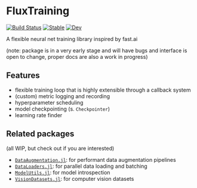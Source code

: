 # FluxTraining

[![Build Status](https://github.com/lorenzoh/FluxTraining.jl/workflows/CI/badge.svg)](https://github.com/lorenzoh/FluxTraining.jl/actions)
[![Stable](https://img.shields.io/badge/docs-stable-blue.svg)](https://lorenzoh.github.io/FluxTraining.jl/stable)
[![Dev](https://img.shields.io/badge/docs-dev-blue.svg)](https://lorenzoh.github.io/FluxTraining.jl/dev)

A flexible neural net training library inspired by fast.ai

(note: package is in a very early stage and will have bugs and interface is open to change, proper docs are also a work in progress)

## Features

- flexible training loop that is highly extensible through a callback system
- (custom) metric logging and recording
- hyperparameter scheduling
- model checkpointing (s. `Checkpointer`)
- learning rate finder

## Related packages

(all WIP, but check out if you are interested)

- [`DataAugmentation.jl`](https://github.com/lorenzoh/DataAugmentation.jl): for performant data augmentation pipelines
- [`DataLoaders.jl`](https://github.com/lorenzoh/DataLoaders.jl): for parallel data loading and batching
- [`ModelUtils.jl`](https://github.com/lorenzoh/ModelUtils.jl): for model introspection
- [`VisionDatasets.jl`](https://github.com/lorenzoh/VisionDatasets.jl): for computer vision datasets